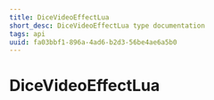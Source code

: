 ```yaml
---
title: DiceVideoEffectLua
short_desc: DiceVideoEffectLua type documentation
tags: api
uuid: fa03bbf1-896a-4ad6-b2d3-56be4ae6a5b0
---
```


# DiceVideoEffectLua

